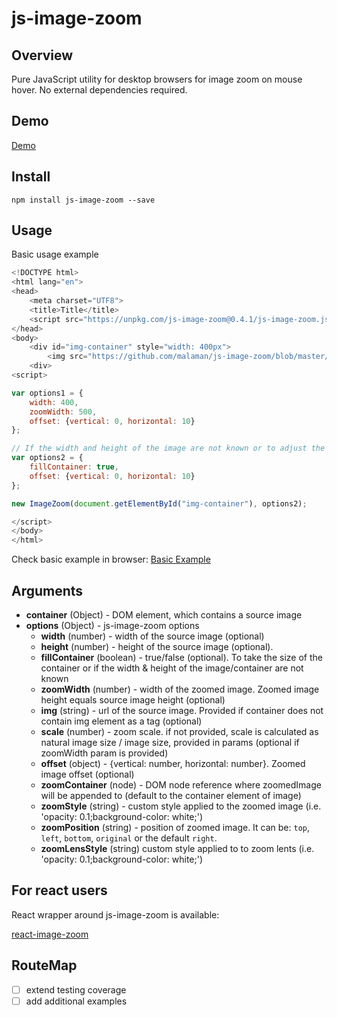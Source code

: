 # js-image-zoom


## Overview

Pure JavaScript utility for desktop browsers for image zoom on mouse hover. No external dependencies required.

## Demo

[Demo](http://malaman.github.io/js-image-zoom/example)


## Install

```
npm install js-image-zoom --save
```

## Usage

Basic usage example

```javascript
<!DOCTYPE html>
<html lang="en">
<head>
    <meta charset="UTF8">
    <title>Title</title>
    <script src="https://unpkg.com/js-image-zoom@0.4.1/js-image-zoom.js" type="application/javascript"></script>
</head>
<body>
    <div id="img-container" style="width: 400px">
        <img src="https://github.com/malaman/js-image-zoom/blob/master/example/1.jpg" />
    <div>
<script>

var options1 = {
    width: 400,
    zoomWidth: 500,
    offset: {vertical: 0, horizontal: 10}
};

// If the width and height of the image are not known or to adjust the image to the container of it
var options2 = {
    fillContainer: true,
    offset: {vertical: 0, horizontal: 10}
};

new ImageZoom(document.getElementById("img-container"), options2);

</script>
</body>
</html>

```

Check basic example in browser:
[Basic Example](http://malaman.github.io/js-image-zoom/example/basic.html)

## Arguments

- **container** (Object) - DOM element, which contains a source image
- **options** (Object) - js-image-zoom options
     * **width** (number) - width of the source image (optional)
     * **height** (number) - height of the source image (optional).
     * **fillContainer** (boolean) - true/false (optional). To take the size of the container or if the width & height of the image/container are not known
     * **zoomWidth** (number) - width of the zoomed image. Zoomed image height equals source image height (optional)
     * **img** (string) - url of the source image. Provided if container does not contain img element as a tag (optional)
     * **scale** (number) - zoom scale. if not provided, scale is calculated as natural image size / image size, provided in params (optional if zoomWidth param is provided)
     * **offset** (object) - {vertical: number, horizontal: number}. Zoomed image offset (optional)
     * **zoomContainer** (node) - DOM node reference where zoomedImage will be appended to (default to the container element of image)
     * **zoomStyle** (string) - custom style applied to the zoomed image (i.e. 'opacity: 0.1;background-color: white;')
     * **zoomPosition** (string) - position of zoomed image. It can be:  `top`, `left`, `bottom`, `original` or the default `right`.
     * **zoomLensStyle** (string) custom style applied to to zoom lents (i.e. 'opacity: 0.1;background-color: white;')

## For react users

React wrapper around js-image-zoom is available:

[react-image-zoom](https://www.npmjs.com/package/react-image-zoom)

## RouteMap

- [ ] extend testing coverage
- [ ] add additional examples
